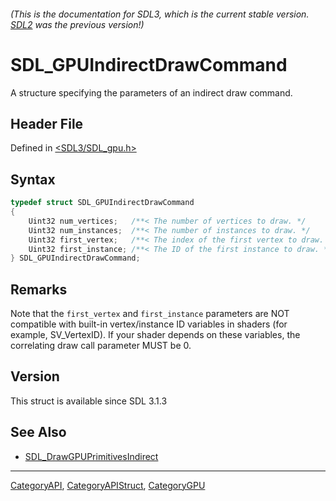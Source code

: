 ###### (This is the documentation for SDL3, which is the current stable version. [SDL2](https://wiki.libsdl.org/SDL2/) was the previous version!)
# SDL_GPUIndirectDrawCommand

A structure specifying the parameters of an indirect draw command.

## Header File

Defined in [<SDL3/SDL_gpu.h>](https://github.com/libsdl-org/SDL/blob/main/include/SDL3/SDL_gpu.h)

## Syntax

```c
typedef struct SDL_GPUIndirectDrawCommand
{
    Uint32 num_vertices;   /**< The number of vertices to draw. */
    Uint32 num_instances;  /**< The number of instances to draw. */
    Uint32 first_vertex;   /**< The index of the first vertex to draw. */
    Uint32 first_instance; /**< The ID of the first instance to draw. */
} SDL_GPUIndirectDrawCommand;
```

## Remarks

Note that the `first_vertex` and `first_instance` parameters are NOT
compatible with built-in vertex/instance ID variables in shaders (for
example, SV_VertexID). If your shader depends on these variables, the
correlating draw call parameter MUST be 0.

## Version

This struct is available since SDL 3.1.3

## See Also

- [SDL_DrawGPUPrimitivesIndirect](SDL_DrawGPUPrimitivesIndirect)

----
[CategoryAPI](CategoryAPI), [CategoryAPIStruct](CategoryAPIStruct), [CategoryGPU](CategoryGPU)

